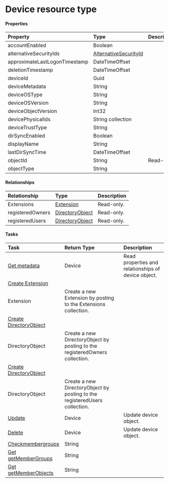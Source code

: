 # Device resource type



#### Properties
| Property	   | Type	|Description|
|:---------------|:--------|:----------|
|accountEnabled|Boolean||
|alternativeSecurityIds|[AlternativeSecurityId](alternativesecurityid.md)||
|approximateLastLogonTimestamp|DateTimeOffset||
|deletionTimestamp|DateTimeOffset||
|deviceId|Guid||
|deviceMetadata|String||
|deviceOSType|String||
|deviceOSVersion|String||
|deviceObjectVersion|Int32||
|devicePhysicalIds|String collection||
|deviceTrustType|String||
|dirSyncEnabled|Boolean||
|displayName|String||
|lastDirSyncTime|DateTimeOffset||
|objectId|String| Read-only.|
|objectType|String||

#### Relationships
| Relationship | Type	|Description|
|:---------------|:--------|:----------|
|Extensions|[Extension](extension.md)| Read-only.|
|registeredOwners|[DirectoryObject](directoryobject.md)| Read-only.|
|registeredUsers|[DirectoryObject](directoryobject.md)| Read-only.|

#### Tasks

| Task		   | Return Type	|Description|
|:---------------|:--------|:----------|
|[Get metadata](../api/device_get.md) | Device |Read properties and relationships of device object.|
|[Create Extension]((../api/device_post_extensions.md)) | 
									Extension| Create a new Extension by posting to the Extensions collection.|
|[Create DirectoryObject]((../api/device_post_registeredowners.md)) | 
									DirectoryObject| Create a new DirectoryObject by posting to the registeredOwners collection.|
|[Create DirectoryObject]((../api/device_post_registeredusers.md)) | 
									DirectoryObject| Create a new DirectoryObject by posting to the registeredUsers collection.|
|[Update](../api/device_update.md) | Device	|Update device object. |
|[Delete](../api/device_delete.md) | Device	|Update device object. |
|[Checkmembergroups](../api/device_checkmembergroups.md)|String||
|[Get getMemberGroups](../api/device_getmembergroups.md)|String||
|[Get getMemberObjects](../api/device_getmemberobjects.md)|String||
